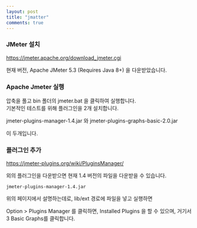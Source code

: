 ```yaml
---
layout: post
title: "jmatter"
comments: true
---
```



###  JMeter 설치

https://jmeter.apache.org/download_jmeter.cgi

현재 버전, Apache JMeter 5.3 (Requires Java 8+) 을 다운받았습니다.  



###  Apache Jmeter 실행

압축을 풀고 bin 폴더의 jmeter.bat 을 클릭하여 실행합니다.  
기본적인 테스트를 위해 플러그인을 2개 설치합니다.  

jmeter-plugins-manager-1.4.jar
와
jmeter-plugins-graphs-basic-2.0.jar

이 두개입니다.  


### 플러그인 추가

https://jmeter-plugins.org/wiki/PluginsManager/

외의 플러그인을 다운받으면 현재 1.4 버전의 파일을 다운받을 수 있습니다.   
```
jmeter-plugins-manager-1.4.jar
```

위의 페이지에서 설명하는데로, lib/ext 경로에 파일을 넣고 실행하면

Option > Plugins Manager 를 클릭하면, Installed Plugins 을 할 수 있으며, 거기서 3 Basic Graphs를 클릭합니다.  
